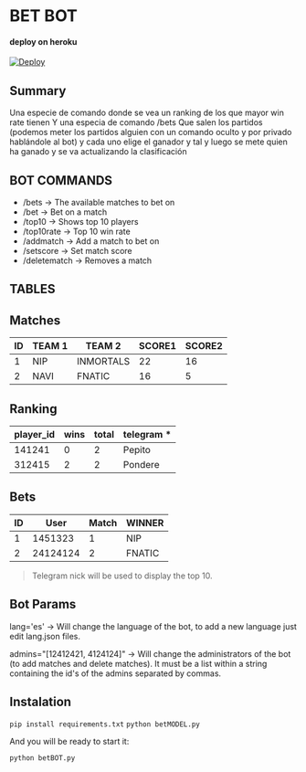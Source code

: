 BET BOT
=======
#### deploy on heroku

[![Deploy](https://www.herokucdn.com/deploy/button.svg)](https://heroku.com/deploy)

Summary
-------

Una especie de comando donde se vea un ranking de los que mayor win rate tienen
Y una especia de comando /bets
Que salen los partidos (podemos meter los partidos alguien con un comando oculto y por privado hablándole al bot)
y cada uno elige el ganador y tal y luego se mete quien ha ganado y se va actualizando la clasificación

BOT COMMANDS
------------

* /bets -> The available matches to bet on
* /bet -> Bet on a match
* /top10 -> Shows top 10 players
* /top10rate -> Top 10 win rate
* /addmatch -> Add a match to bet on
* /setscore -> Set match score
* /deletematch -> Removes a match


TABLES
------


## Matches

| ID  | TEAM 1    | TEAM 2    | SCORE1 | SCORE2 |
| --- | --------- | --------- | ------ | ------ |
| 1   | NIP       | INMORTALS | 22     | 16     |
| 2   | NAVI      | FNATIC    | 16     | 5      |

## Ranking

| player_id | wins | total | telegram *|
| --------- | ---- | ----- | --------- |
| 141241    | 0    | 2     | Pepito    |
| 312415    | 2    | 2     | Pondere   |

## Bets

| ID  | User      | Match     | WINNER |
| --- | --------- | --------- | ------ |
| 1   | 1451323   | 1         | NIP    |
| 2   | 24124124  | 2         | FNATIC |

> Telegram nick will be used to display the top 10.


Bot Params
----------

lang='es' -> Will change the language of the bot, to add a new language just
edit lang.json files.

admins="[12412421, 4124124]" -> Will change the administrators of the bot (to
add matches and delete matches). It must be a list within a string containing
the id's of the admins separated by commas.

Instalation
-----------

`pip install requirements.txt`
`python betMODEL.py`

And you will be ready to start it:

`python betBOT.py`
